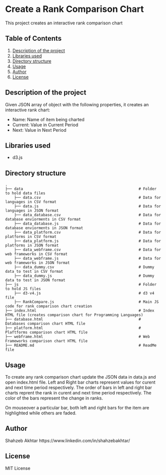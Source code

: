 # Create a Rank Comparison Chart
This project creates an interactive rank comparison chart

## Table of Contents
<ol>
   <li><a href="#head1"> Description of the project</a>
   <li><a href="#head2"> Libraries used </a>
   <li><a href="#head3"> Directory structure </a>
   <li><a href="#head4"> Usage </a>
   <li><a href="#head5"> Author </a>
   <li><a href="#head6"> License </a>
</ol>



<h2 id="head1"> Description of the project </h2>
Given JSON array of object with the following properties, it creates an interactive rank chart:
<ul>
   <li>Name: Name of item being charted
   <li>Current: Value in Current Period
   <li>Next: Value in Next Period
</ul>

<h2 id="head2"> Libraries used </h2>

<ul>
 <li> d3.js
</ul>

<h2 id="head3"> Directory structure </h2>

```
.
├── data                                                    # Folder to hold data files
    ├── data.csv                                            # Data for languages in CSV format
    ├── data.js                                             # Data for languages in JSON format
    ├── data_database.csv                                   # Data for database enviorments in CSV format
    ├── data_database.js                                    # Data for database enviorments in JSON format 
    ├── data_platform.csv                                   # Data for platforms in CSV format
    ├── data_platform.js                                    # Data for platforms in JSON format 
    ├── data_webframe.csv                                   # Data for web frameworks in CSV format
    ├── data_webframe.js                                    # Data for web frameworks in JSON format 
    ├── data_dummy.csv                                      # Dummy data to test in CSV format
    ├── data_dummy.js                                       # Dummy data to test in JSON format 
├── js                                                      # Folder to hold JS files
    ├── d3-v4.js                                            # d3 v4 file
    ├── RankCompare.js                                      # Main JS code for rank comparison chart creation
├── index.html                                              # Index HTML file (creates comparison chart for Programming Languages)
├── database.html                                           # Databases comparison chart HTML file
├── platform.html                                           # Plaftforms comparison chart HTML file
├── webframe.html                                           # Web Frameworks comparison chart HTML file
├── README.md                                               # ReadMe file

```

<h2 id="head4"> Usage </h2>
To create any rank comparison chart update the JSON data in data.js and open index.html file.
Left and Right bar charts represent values for curent and next time period respectively. The order of bars in left and right bar charts reprent the rank in curent and next time period respectively. The color of the bars represent the change in ranks.

On mouseover a particular bar, both left and right bars for the item are highlighted while others are faded.

<h2 id="head5"> Author </h2>
Shahzeb Akhtar
https://www.linkedin.com/in/shahzebakhtar/

<h2 id="head6"> License </h2>
MIT License
